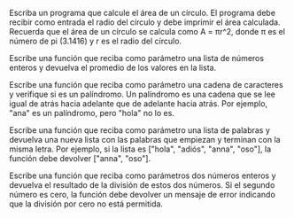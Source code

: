 Escriba un programa que calcule el área de un círculo. El programa debe recibir como entrada el radio del círculo y debe imprimir el área calculada. Recuerda que el área de un círculo se calcula como A = πr^2, donde π es el número de pi (3.1416) y r es el radio del círculo.



Escribe una función que reciba como parámetro una lista de números enteros y devuelva el promedio de los valores en la lista.




Escribe una función que reciba como parámetro una cadena de caracteres y verifique si es un palíndromo. Un palíndromo es una cadena que se lee igual de atrás hacia adelante que de adelante hacia atrás. Por ejemplo, "ana" es un palíndromo, pero "hola" no lo es.




Escribe una función que reciba como parámetro una lista de palabras y devuelva una nueva lista con las palabras que empiezan y terminan con la misma letra. Por ejemplo, si la lista es ["hola", "adiós", "anna", "oso"], la función debe devolver ["anna", "oso"].




Escribe una función que reciba como parámetros dos números enteros y devuelva el resultado de la división de estos dos números. Si el segundo número es cero, la función debe devolver un mensaje de error indicando que la división por cero no está permitida.